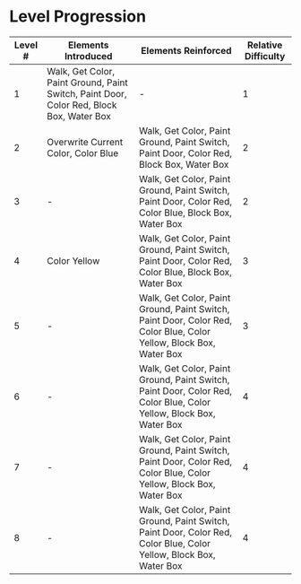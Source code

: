 # Level Progression

<table><thead><tr><th data-type="number">Level #</th><th>Elements Introduced</th><th>Elements Reinforced</th><th data-type="number">Relative Difficulty</th></tr></thead><tbody><tr><td>1</td><td>Walk, Get Color, Paint Ground, Paint Switch, Paint Door, Color Red, Block Box, Water Box</td><td>-</td><td>1</td></tr><tr><td>2</td><td>Overwrite Current Color, Color Blue</td><td>Walk, Get Color, Paint Ground, Paint Switch, Paint Door, Color Red, Block Box, Water Box</td><td>2</td></tr><tr><td>3</td><td>-</td><td>Walk, Get Color, Paint Ground, Paint Switch, Paint Door, Color Red, Color Blue, Block Box, Water Box</td><td>2</td></tr><tr><td>4</td><td>Color Yellow</td><td>Walk, Get Color, Paint Ground, Paint Switch, Paint Door, Color Red, Color Blue, Block Box, Water Box</td><td>3</td></tr><tr><td>5</td><td>-</td><td>Walk, Get Color, Paint Ground, Paint Switch, Paint Door, Color Red, Color Blue, Color Yellow, Block Box, Water Box</td><td>3</td></tr><tr><td>6</td><td>-</td><td>Walk, Get Color, Paint Ground, Paint Switch, Paint Door, Color Red, Color Blue, Color Yellow, Block Box, Water Box</td><td>4</td></tr><tr><td>7</td><td>-</td><td>Walk, Get Color, Paint Ground, Paint Switch, Paint Door, Color Red, Color Blue, Color Yellow, Block Box, Water Box</td><td>4</td></tr><tr><td>8</td><td>-</td><td>Walk, Get Color, Paint Ground, Paint Switch, Paint Door, Color Red, Color Blue, Color Yellow, Block Box, Water Box</td><td>4</td></tr></tbody></table>
